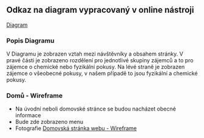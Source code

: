 ## Odkaz na diagram vypracovaný v online nástroji
[Diagram](https://app.creately.com/diagram/hpLQFq7kVno/edit)

### Popis Diagramu
V Diagramu je zobrazen vztah mezi návštěvníky a obsahem stránky. V pravé části je zobrazeno rozdělení pro jednotlivé skupiny zájemců a to pro zájemce o chemické nebo fyzikální pokusy. Na lévé straně je zobrazen zájemce o všeobecné pokusy, v našem případě to jsou fyzikální a chemické pokusy. 

### Domů - Wireframe
- Na úvodní neboli domovské stránce se budou nacházet obecné informace
- Bude zde zobrazeno menu
- Fotografie
[Domovská stránka webu - Wireframe](https://github.com/martinsimcik/DPRPRJ-projekt/blob/main/doc/01-ui-design/dom%C5%AF.png)
